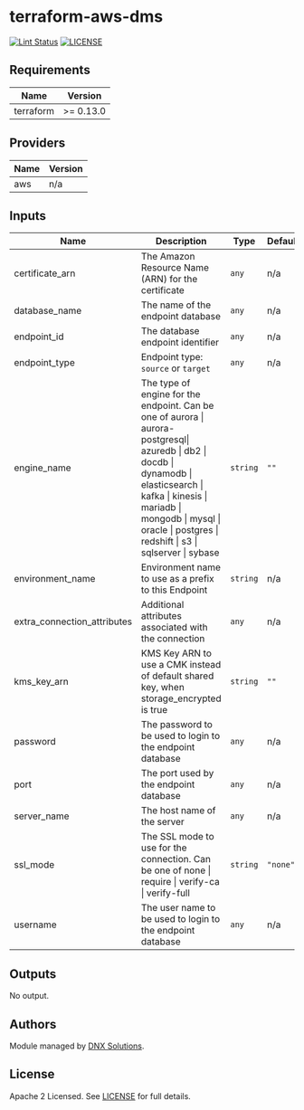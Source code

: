 # terraform-aws-dms

[![Lint Status](https://github.com/DNXLabs/terraform-aws-rds/workflows/Lint/badge.svg)](https://github.com/DNXLabs/terraform-aws-rds/actions)
[![LICENSE](https://img.shields.io/github/license/DNXLabs/terraform-aws-rds)](https://github.com/DNXLabs/terraform-aws-rds/blob/master/LICENSE)

<!--- BEGIN_TF_DOCS --->

## Requirements

| Name | Version |
|------|---------|
| terraform | >= 0.13.0 |

## Providers

| Name | Version |
|------|---------|
| aws | n/a |

## Inputs

| Name | Description | Type | Default | Required |
|------|-------------|------|---------|:--------:|
| certificate\_arn | The Amazon Resource Name (ARN) for the certificate | `any` | n/a | yes |
| database\_name | The name of the endpoint database | `any` | n/a | yes |
| endpoint\_id | The database endpoint identifier | `any` | n/a | yes |
| endpoint\_type | Endpoint type: `source` or `target` | `any` | n/a | yes |
| engine\_name | The type of engine for the endpoint. Can be one of aurora \| aurora-postgresql\| azuredb \| db2 \| docdb \| dynamodb \| elasticsearch \| kafka \| kinesis \| mariadb \| mongodb \| mysql \| oracle \| postgres \| redshift \| s3 \| sqlserver \| sybase | `string` | `""` | no |
| environment\_name | Environment name to use as a prefix to this Endpoint | `string` | n/a | yes |
| extra\_connection\_attributes | Additional attributes associated with the connection | `any` | n/a | yes |
| kms\_key\_arn | KMS Key ARN to use a CMK instead of default shared key, when storage\_encrypted is true | `string` | `""` | no |
| password | The password to be used to login to the endpoint database | `any` | n/a | yes |
| port | The port used by the endpoint database | `any` | n/a | yes |
| server\_name | The host name of the server | `any` | n/a | yes |
| ssl\_mode | The SSL mode to use for the connection. Can be one of none \| require \| verify-ca \| verify-full | `string` | `"none"` | no |
| username | The user name to be used to login to the endpoint database | `any` | n/a | yes |

## Outputs

No output.

<!--- END_TF_DOCS --->

## Authors

Module managed by [DNX Solutions](https://github.com/DNXLabs).

## License

Apache 2 Licensed. See [LICENSE](https://github.com/DNXLabs/terraform-aws-template/blob/master/LICENSE) for full details.